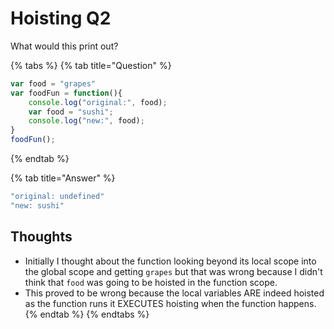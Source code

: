 # Hoisting Q2

What would this print out?

{% tabs %}
{% tab title="Question" %}
```javascript
var food = "grapes"
var foodFun = function(){
    console.log("original:", food);
    var food = "sushi";
    console.log("new:", food);
}
foodFun();
```
{% endtab %}

{% tab title="Answer" %}
```bash
"original: undefined"
"new: sushi"
```

## Thoughts

* Initially I thought about the function looking beyond its local scope into the global scope and getting `grapes` but that was wrong because I didn't think that `food` was going to be hoisted in the function scope.
* This proved to be wrong because the local variables ARE indeed hoisted as the function runs it EXECUTES hoisting when the function happens.
{% endtab %}
{% endtabs %}



